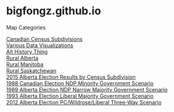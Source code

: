 # bigfongz.github.io


Map Categories

<a href="/subdivisions.html">Canadian Census Subdivisions</a>
<br>
<a href="/data.html">Various Data Visualizations</a>
<br>
<a href="/Macleod/index.html">Alt History Thing</a>
<br>
<a href="/Rural Alberta/index.html">Rural Alberta</a>
<br>
<a href="/Rural Manitoba/index.html">Rural Manitoba</a>
<br>
<a href="/Rural Saskatchewan/index.html">Rural Saskatchewan</a>
<br>
<a href="/2015 AB CSDs/index.html">2015 Alberta Election Results by Census Subdivision</a>
<br>
<a href="/1988 NDP Minority/index.html">1988 Canadian Election NDP Minority Government Scenario</a>
<br>
<a href="/1989 AB Narrow NDP Majority/index.html">1989 Alberta Election NDP Narrow Majority Government Scenario</a>
<br>
<a href="/1993 AB Liberal Majority/index.html">1993 Alberta Election Liberal Majority Government Scenario</a>
<br>
<a href="/2012 AB PC-WP-LIB Tie/index.html">2012 Alberta Election PC/Wildrose/Liberal Three-Way Scenario</a>
